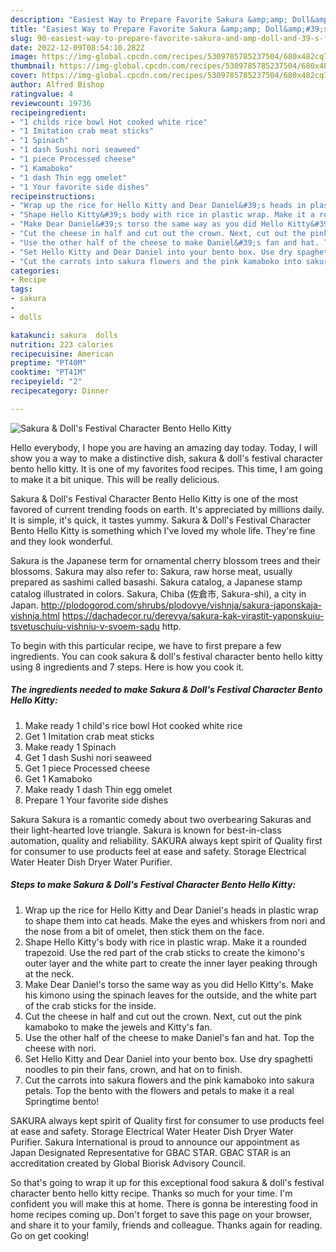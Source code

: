 ```yaml
---
description: "Easiest Way to Prepare Favorite Sakura &amp;amp; Doll&amp;#39;s Festival Character Bento Hello Kitty"
title: "Easiest Way to Prepare Favorite Sakura &amp;amp; Doll&amp;#39;s Festival Character Bento Hello Kitty"
slug: 90-easiest-way-to-prepare-favorite-sakura-and-amp-doll-and-39-s-festival-character-bento-hello-kitty
date: 2022-12-09T08:54:10.282Z
image: https://img-global.cpcdn.com/recipes/5309785785237504/680x482cq70/sakura-dolls-festival-character-bento-hello-kitty-recipe-main-photo.jpg
thumbnail: https://img-global.cpcdn.com/recipes/5309785785237504/680x482cq70/sakura-dolls-festival-character-bento-hello-kitty-recipe-main-photo.jpg
cover: https://img-global.cpcdn.com/recipes/5309785785237504/680x482cq70/sakura-dolls-festival-character-bento-hello-kitty-recipe-main-photo.jpg
author: Alfred Bishop
ratingvalue: 4
reviewcount: 19736
recipeingredient:
- "1 childs rice bowl Hot cooked white rice"
- "1 Imitation crab meat sticks"
- "1 Spinach"
- "1 dash Sushi nori seaweed"
- "1 piece Processed cheese"
- "1 Kamaboko"
- "1 dash Thin egg omelet"
- "1 Your favorite side dishes"
recipeinstructions:
- "Wrap up the rice for Hello Kitty and Dear Daniel&#39;s heads in plastic wrap to shape them into cat heads. Make the eyes and whiskers from nori and the nose from a bit of omelet, then stick them on the face."
- "Shape Hello Kitty&#39;s body with rice in plastic wrap. Make it a rounded trapezoid. Use the red part of the crab sticks to create the kimono&#39;s outer layer and the white part to create the inner layer peaking through at the neck."
- "Make Dear Daniel&#39;s torso the same way as you did Hello Kitty&#39;s. Make his kimono using the spinach leaves for the outside, and the white part of the crab sticks for the inside."
- "Cut the cheese in half and cut out the crown. Next, cut out the pink kamaboko to make the jewels and Kitty&#39;s fan."
- "Use the other half of the cheese to make Daniel&#39;s fan and hat. Top the cheese with nori."
- "Set Hello Kitty and Dear Daniel into your bento box. Use dry spaghetti noodles to pin their fans, crown, and hat on to finish."
- "Cut the carrots into sakura flowers and the pink kamaboko into sakura petals. Top the bento with the flowers and petals to make it a real Springtime bento!"
categories:
- Recipe
tags:
- sakura
- 
- dolls

katakunci: sakura  dolls 
nutrition: 223 calories
recipecuisine: American
preptime: "PT40M"
cooktime: "PT41M"
recipeyield: "2"
recipecategory: Dinner

---
```



![Sakura &amp; Doll&#39;s Festival Character Bento Hello Kitty](https://img-global.cpcdn.com/recipes/5309785785237504/680x482cq70/sakura-dolls-festival-character-bento-hello-kitty-recipe-main-photo.jpg)

Hello everybody, I hope you are having an amazing day today. Today, I will show you a way to make a distinctive dish, sakura &amp; doll&#39;s festival character bento hello kitty. It is one of my favorites food recipes. This time, I am going to make it a bit unique. This will be really delicious.

Sakura &amp; Doll&#39;s Festival Character Bento Hello Kitty is one of the most favored of current trending foods on earth. It's appreciated by millions daily. It is simple, it's quick, it tastes yummy. Sakura &amp; Doll&#39;s Festival Character Bento Hello Kitty is something which I've loved my whole life. They're fine and they look wonderful.

Sakura is the Japanese term for ornamental cherry blossom trees and their blossoms. Sakura may also refer to: Sakura, raw horse meat, usually prepared as sashimi called basashi. Sakura catalog, a Japanese stamp catalog illustrated in colors. Sakura, Chiba (佐倉市, Sakura-shi), a city in Japan. http://plodogorod.com/shrubs/plodovye/vishnja/sakura-japonskaja-vishnja.html https://dachadecor.ru/derevya/sakura-kak-virastit-yaponskuiu-tsvetuschuiu-vishniu-v-svoem-sadu http.


To begin with this particular recipe, we have to first prepare a few ingredients. You can cook sakura &amp; doll&#39;s festival character bento hello kitty using 8 ingredients and 7 steps. Here is how you cook it.

<!--inarticleads1-->

##### The ingredients needed to make Sakura &amp; Doll&#39;s Festival Character Bento Hello Kitty:

1. Make ready 1 child&#39;s rice bowl Hot cooked white rice
1. Get 1 Imitation crab meat sticks
1. Make ready 1 Spinach
1. Get 1 dash Sushi nori seaweed
1. Get 1 piece Processed cheese
1. Get 1 Kamaboko
1. Make ready 1 dash Thin egg omelet
1. Prepare 1 Your favorite side dishes


Sakura Sakura is a romantic comedy about two overbearing Sakuras and their light-hearted love triangle. Sakura is known for best-in-class automation, quality and reliability. SAKURA always kept spirit of Quality first for consumer to use products feel at ease and safety. Storage Electrical Water Heater Dish Dryer Water Purifier. 

<!--inarticleads2-->

##### Steps to make Sakura &amp; Doll&#39;s Festival Character Bento Hello Kitty:

1. Wrap up the rice for Hello Kitty and Dear Daniel&#39;s heads in plastic wrap to shape them into cat heads. Make the eyes and whiskers from nori and the nose from a bit of omelet, then stick them on the face.
1. Shape Hello Kitty&#39;s body with rice in plastic wrap. Make it a rounded trapezoid. Use the red part of the crab sticks to create the kimono&#39;s outer layer and the white part to create the inner layer peaking through at the neck.
1. Make Dear Daniel&#39;s torso the same way as you did Hello Kitty&#39;s. Make his kimono using the spinach leaves for the outside, and the white part of the crab sticks for the inside.
1. Cut the cheese in half and cut out the crown. Next, cut out the pink kamaboko to make the jewels and Kitty&#39;s fan.
1. Use the other half of the cheese to make Daniel&#39;s fan and hat. Top the cheese with nori.
1. Set Hello Kitty and Dear Daniel into your bento box. Use dry spaghetti noodles to pin their fans, crown, and hat on to finish.
1. Cut the carrots into sakura flowers and the pink kamaboko into sakura petals. Top the bento with the flowers and petals to make it a real Springtime bento!


SAKURA always kept spirit of Quality first for consumer to use products feel at ease and safety. Storage Electrical Water Heater Dish Dryer Water Purifier. Sakura International is proud to announce our appointment as Japan Designated Representative for GBAC STAR. GBAC STAR is an accreditation created by Global Biorisk Advisory Council. 

So that's going to wrap it up for this exceptional food sakura &amp; doll&#39;s festival character bento hello kitty recipe. Thanks so much for your time. I'm confident you will make this at home. There is gonna be interesting food in home recipes coming up. Don't forget to save this page on your browser, and share it to your family, friends and colleague. Thanks again for reading. Go on get cooking!
